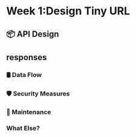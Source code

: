 # Week 1:Design Tiny URL


## 📦 API Design


## responses


### 🛢️ Data Flow


### 🛡️ Security Measures



### 🔁 Maintenance



### What Else?

